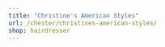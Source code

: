 ```yaml
---
title: "Christine's American Styles"
url: /chester/christines-american-styles/
shop: hairdresser
---
```

